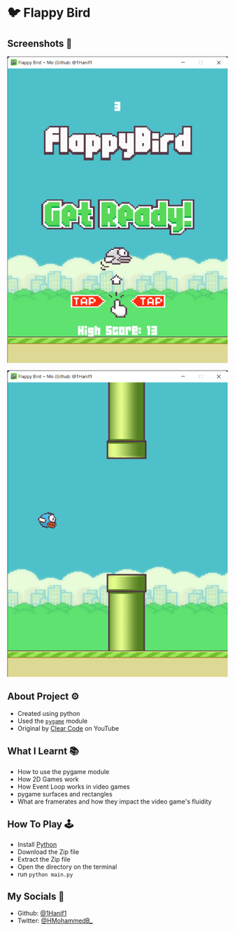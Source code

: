 # 🐦 Flappy Bird 

## Screenshots 📸

![Main Screen](./screenshots/screenshot_main.png)

![Game Screen](./screenshots/screenshot_game.png)

## About Project ⚙️

- Created using python
- Used the [`pygame`](https://www.pygame.org/news) module
- Original by [Clear Code](https://www.youtube.com/channel/UCznj32AM2r98hZfTxrRo9bQ) on YouTube

## What I Learnt 📚

- How to use the pygame module
- How 2D Games work
- How Event Loop works in video games
- pygame surfaces and rectangles
- What are framerates and how they impact the video game's fluidity

## How To Play 🕹️

- Install [Python](https://www.python.org/)  
- Download the Zip file
- Extract the Zip file
- Open the directory on the terminal
- run `python main.py`

## My Socials 📲

- Github: [@1Hanif1](https://github.com/1Hanif1?tab=overview&from=2022-01-01&to=2022-01-26)
- Twitter: [@HMohammedB_](https://twitter.com/HMohammedB_)
